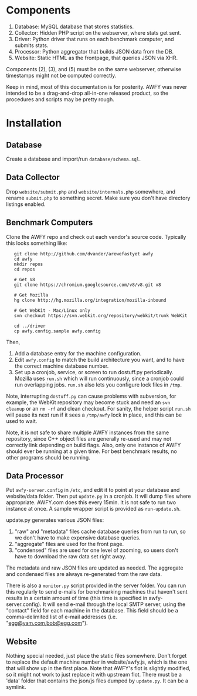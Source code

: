 Components
==========

1. Database: MySQL database that stores statistics.
2. Collector: Hidden PHP script on the webserver, where stats get sent.
3. Driver: Python driver that runs on each benchmark computer, and submits stats.
4. Processor: Python aggregator that builds JSON data from the DB.
5. Website: Static HTML as the frontpage, that queries JSON via XHR.

Components (2), (3), and (5) must be on the same webserver, otherwise timestamps might not be computed correctly.

Keep in mind, most of this documentation is for posterity. AWFY was never intended to be a drag-and-drop all-in-one released product, so the procedures and scripts may be pretty rough.

Installation
============

Database
--------
Create a database and import/run `database/schema.sql`.

Data Collector
--------------
Drop `website/submit.php` and `website/internals.php` somewhere, and rename `submit.php` to something secret. Make sure you don't have directory listings enabled.

Benchmark Computers
-------------------

Clone the AWFY repo and check out each vendor's source code. Typically this looks something like:

       git clone http://github.com/dvander/arewefastyet awfy
       cd awfy
       mkdir repos
       cd repos

       # Get V8
       git clone https://chromium.googlesource.com/v8/v8.git v8

       # Get Mozilla
       hg clone http://hg.mozilla.org/integration/mozilla-inbound

       # Get WebKit - Mac/Linux only
       svn checkout https://svn.webkit.org/repository/webkit/trunk WebKit

       cd ../driver
       cp awfy.config.sample awfy.config

Then,

1. Add a database entry for the machine configuration.
2. Edit `awfy.config` to match the build architecture you want, and to have the correct machine database number.
3. Set up a cronjob, service, or screen to run dostuff.py periodically. Mozilla uses `run.sh` which will run continuously, since a cronjob could run overlapping jobs. `run.sh` also lets you configure lock files in `/tmp`.

Note, interrupting `dostuff.py` can cause problems with subversion, for example, the WebKit repository may become stuck and need an `svn cleanup` or an `rm -rf` and clean checkout. For sanity, the helper script `run.sh` will pause its next run if it sees a `/tmp/awfy` lock in place, and this can be used to wait.

Note, it is not safe to share multiple AWFY instances from the same repository, since C++ object files are generally re-used and may not correctly link depending on build flags. Also, only one instance of AWFY should ever be running at a given time. For best benchmark results, no other programs should be running.
   
Data Processor
--------------
Put `awfy-server.config` in `/etc`, and edit it to point at your database and website/data folder. Then put `update.py` in a cronjob. It will dump files where appropriate. AWFY.com does this every 15min. It is not safe to run two instance at once. A sample wrapper script is provided as `run-update.sh`.

update.py generates various JSON files:

1. "raw" and "metadata" files cache database queries from run to run, so we don't have to make expensive database queries.
2. "aggregate" files are used for the front page.
3. "condensed" files are used for one level of zooming, so users don't have to download the raw data set right away.
   
The metadata and raw JSON files are updated as needed. The aggregate and condensed files are always re-generated from the raw data.

There is also a `monitor.py` script provided in the server folder. You can run this regularly to send e-mails for benchmarking machines that haven't sent results in a certain amount of time (this time is specified in awfy-server.config). It will send e-mail through the local SMTP server, using the "contact" field for each machine in the database. This field should be a comma-delimited list of e-mail addresses (i.e. "egg@yam.com,bob@egg.com").

Website
-------
Nothing special needed, just place the static files somewhere. Don't forget to replace the default machine number in website/awfy.js, which is the one that will show up in the first place. Note that AWFY's flot is slightly modified, so it might not work to just replace it with upstream flot. There must be a 'data' folder that contains the json/js files dumped by `update.py`. It can be a symlink.
